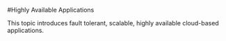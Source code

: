 #Highly Available Applications

This topic introduces fault tolerant, scalable, highly available cloud-based applications.